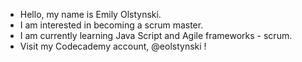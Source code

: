 - Hello, my name is Emily Olstynski.
- I am interested in becoming a scrum master.
- I am currently learning Java Script and Agile frameworks - scrum.
- Visit my Codecademy account, @eolstynski !
